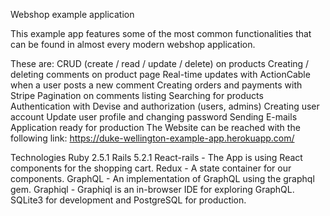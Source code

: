 Webshop example application

This example app features some of the most common functionalities that can be found in almost every modern webshop application.

These are:
CRUD (create / read / update / delete) on products
Creating / deleting comments on product page
Real-time updates with ActionCable when a user posts a new comment
Creating orders and payments with Stripe
Pagination on comments listing
Searching for products
Authentication with Devise and authorization (users, admins)
Creating user account
Update user profile and changing password
Sending E-mails
Application ready for production
The Website can be reached with the following link: https://duke-wellington-example-app.herokuapp.com/

Technologies
Ruby 2.5.1
Rails 5.2.1
React-rails - The App is using React components for the shopping cart.
Redux - A state container for our components.
GraphQL - An implementation of GraphQL using the graphql gem.
Graphiql - Graphiql is an in-browser IDE for exploring GraphQL.
SQLite3 for development and PostgreSQL for production.


